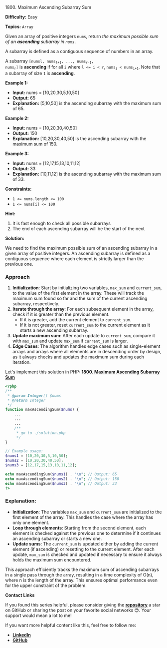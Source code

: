 1800\. Maximum Ascending Subarray Sum

**Difficulty:** Easy

**Topics:** `Array`

Given an array of positive integers `nums`, return _the maximum possible sum of an **ascending** subarray in `nums`_.

A subarray is defined as a contiguous sequence of numbers in an array.

A subarray <code>[numsl, nums<sub>l+1</sub>, ..., nums<sub>r-1</sub>, nums<sub>r</sub>]</code> is **ascending** if for all `i` where `l <= i < r`, <code>nums<sub>i</sub>  < nums<sub>i+1</sub></code>. Note that a subarray of size `1` is **ascending**.

**Example 1:**

- **Input:** nums = [10,20,30,5,10,50]
- **Output:** 65
- **Explanation:** [5,10,50] is the ascending subarray with the maximum sum of 65.

**Example 2:**

- **Input:** nums = [10,20,30,40,50]
- **Output:** 150
- **Explanation:** [10,20,30,40,50] is the ascending subarray with the maximum sum of 150.


**Example 3:**

- **Input:** nums = [12,17,15,13,10,11,12]
- **Output:** 33
- **Explanation:** [10,11,12] is the ascending subarray with the maximum sum of 33.



**Constraints:**

- `1 <= nums.length <= 100`
- `1 <= nums[i] <= 100`


**Hint:**
1. It is fast enough to check all possible subarrays
2. The end of each ascending subarray will be the start of the next



**Solution:**

We need to find the maximum possible sum of an ascending subarray in a given array of positive integers. An ascending subarray is defined as a contiguous sequence where each element is strictly larger than the previous one.

### Approach
1. **Initialization**: Start by initializing two variables, `max_sum` and `current_sum`, to the value of the first element in the array. These will track the maximum sum found so far and the sum of the current ascending subarray, respectively.
2. **Iterate through the array**: For each subsequent element in the array, check if it is greater than the previous element.
   - If it is greater, add the current element to `current_sum`.
   - If it is not greater, reset `current_sum` to the current element as it starts a new ascending subarray.
3. **Update maximum sum**: After each update to `current_sum`, compare it with `max_sum` and update `max_sum` if `current_sum` is larger.
4. **Edge Cases**: The algorithm handles edge cases such as single-element arrays and arrays where all elements are in descending order by design, as it always checks and updates the maximum sum during each iteration.

Let's implement this solution in PHP: **[1800. Maximum Ascending Subarray Sum](https://github.com/mah-shamim/leet-code-in-php/tree/main/algorithms/001800-maximum-ascending-subarray-sum/solution.php)**

```php
<?php
/**
 * @param Integer[] $nums
 * @return Integer
 */
function maxAscendingSum($nums) {
    ...
    ...
    ...
    /**
     * go to ./solution.php
     */
}

// Example usage:
$nums1 = [10,20,30,5,10,50];
$nums2 = [10,20,30,40,50];
$nums3 = [12,17,15,13,10,11,12];

echo maxAscendingSum($nums1) . "\n"; // Output: 65
echo maxAscendingSum($nums2) . "\n"; // Output: 150
echo maxAscendingSum($nums3) . "\n"; // Output: 33
?>
```

### Explanation:

- **Initialization**: The variables `max_sum` and `current_sum` are initialized to the first element of the array. This handles the case where the array has only one element.
- **Loop through elements**: Starting from the second element, each element is checked against the previous one to determine if it continues an ascending subarray or starts a new one.
- **Update sums**: The `current_sum` is updated either by adding the current element (if ascending) or resetting to the current element. After each update, `max_sum` is checked and updated if necessary to ensure it always holds the maximum sum encountered.

This approach efficiently tracks the maximum sum of ascending subarrays in a single pass through the array, resulting in a time complexity of O(n), where n is the length of the array. This ensures optimal performance even for the upper constraint of the problem.

**Contact Links**

If you found this series helpful, please consider giving the **[repository](https://github.com/mah-shamim/leet-code-in-php)** a star on GitHub or sharing the post on your favorite social networks 😍. Your support would mean a lot to me!

If you want more helpful content like this, feel free to follow me:

- **[LinkedIn](https://www.linkedin.com/in/arifulhaque/)**
- **[GitHub](https://github.com/mah-shamim)**
